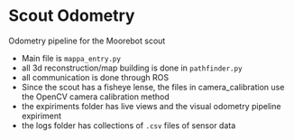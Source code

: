 # Scout Odometry
Odometry pipeline for the Moorebot scout
 - Main file is `mappa_entry.py`
 - all 3d reconstruction/map building is done in `pathfinder.py`
 - all communication is done through ROS
 - Since the scout has a fisheye lense, the files in camera_calibration use the OpenCV camera calibration method
 - the expiriments folder has live views and the visual odometry pipeline expiriment
 - the logs folder has collections of `.csv` files of sensor data
